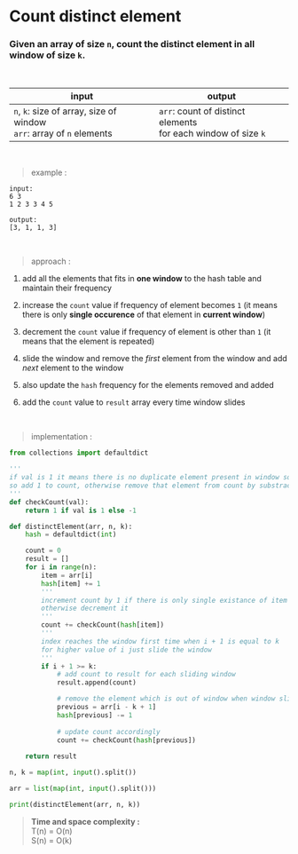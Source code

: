 # Count distinct element

### Given an array of size `n`, count the distinct element in all window of size `k`.

<br>

| input | output |
| --- | --- | 
| `n`, `k`: size of array, size of window <br> `arr`: array of `n` elements | `arr`: count of distinct elements <br> for each window of size `k` |

<br>

> example :

```
input:
6 3
1 2 3 3 4 5

output:
[3, 1, 1, 3]
```

<br>

> approach :

1. add all the elements that fits in **one window** to the hash table and maintain their frequency

2. increase the `count` value if frequency of element becomes `1` (it means there is only **single occurence** of that element in **current window**)

3. decrement the `count` value if frequency of element is other than `1` (it means that the element is repeated)

4. slide the window and remove the *first* element from the window and add *next* element to the window

5. also update the `hash` frequency for the elements removed and added

6. add the `count` value to `result` array every time window slides

<br>

> implementation :

```python
from collections import defaultdict

'''
if val is 1 it means there is no duplicate element present in window so far
so add 1 to count, otherwise remove that element from count by substracting 1
'''
def checkCount(val):
    return 1 if val is 1 else -1

def distinctElement(arr, n, k):
    hash = defaultdict(int)

    count = 0
    result = []
    for i in range(n):
        item = arr[i]
        hash[item] += 1
        '''
        increment count by 1 if there is only single existance of item in window,
        otherwise decrement it
        '''
        count += checkCount(hash[item])
        '''
        index reaches the window first time when i + 1 is equal to k
        for higher value of i just slide the window
        '''
        if i + 1 >= k:
            # add count to result for each sliding window
            result.append(count)

            # remove the element which is out of window when window slides
            previous = arr[i - k + 1]
            hash[previous] -= 1
            
            # update count accordingly
            count += checkCount(hash[previous])
        
    return result

n, k = map(int, input().split())

arr = list(map(int, input().split()))

print(distinctElement(arr, n, k))
```

> **Time and space complexity :**
<br>T(n) = O(n)
<br>S(n) = O(k)
